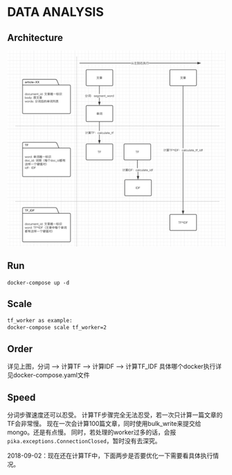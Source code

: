 # DATA ANALYSIS

## Architecture
![architecture](https://github.com/itmap/data_analysis/blob/master/arch.png)

## Run
```
docker-compose up -d
```

## Scale
```
tf_worker as example:
docker-compose scale tf_worker=2
```

## Order
详见上图，分词 --> 计算TF --> 计算IDF --> 计算TF_IDF
具体哪个docker执行详见docker-compose.yaml文件

## Speed
分词步骤速度还可以忍受。
计算TF步骤完全无法忍受，若一次只计算一篇文章的TF会非常慢。
现在一次会计算100篇文章，同时使用bulk_write来提交给mongo。还是有点慢。
同时，若处理的worker过多的话，会报`pika.exceptions.ConnectionClosed`，暂时没有去深究。

2018-09-02：现在还在计算TF中，下面两步是否要优化一下需要看具体执行情况。


